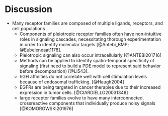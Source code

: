 # Discussion

- Many receptor families are composed of multiple ligands, receptors, and cell populations
	- Components of pleiotropic receptor families often have non-intuitive roles in signaling cascades, necessitating thorough experimentation in order to identify molecular targets [@Antebi_BMP; @Eubeleneaat1178].
    - Pleiotropic signaling can also occur intracellularly [@ANTEBI201716]
    - Methods can be applied to identify spatio-temporal specificity of signaling (first need to build a PDE model to represent said behavior before decomposition) [@Li543].
    - hGH affinities do not correlate well with cell stimulation levels because of endosomal trafficking. [@Haugh2004]
    - EGFRs are being targeted in cancer therapies due to their increased expression in tumor cells. [@CIARDIELLO20031348]
    - large receptor families evolve to have many interconnected, crossreactive components that individually produce noisy signals [@KOMOROWSKI201976]